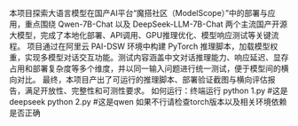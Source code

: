 本项目探索大语言模型在国产AI平台“魔搭社区（ModelScope）”中的部署与应用，重点围绕 Qwen-7B-Chat 以及 DeepSeek-LLM-7B-Chat 两个主流国产开源大模型，完成了本地化部署、API调用、GPU推理优化、模型响应测试等关键流程。
项目通过在阿里云 PAI-DSW 环境中构建 PyTorch 推理脚本，加载模型权重，实现多模型对话交互功能。测试内容涵盖中文对话推理能力、响应延迟、显存占用和部署复杂度等多个维度，并以同一输入问题进行统一测试，便于模型间的横向对比。
最终，本项目产出了可运行的推理脚本、部署验证截图与横向评估报告，满足开放性、完整性和可测性要求。
如何运行：终端运行
python 1.py #这是deepseek
python 2.py #这是qwen
如果不行请检查torch版本以及相关环境依赖是否正确